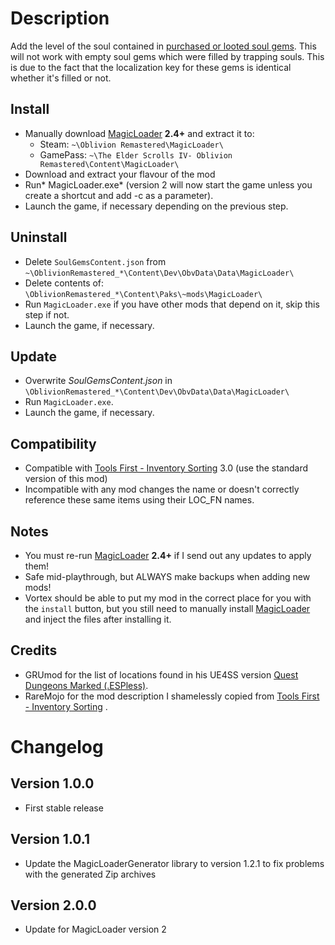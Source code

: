 # Description

Add the level of the soul contained in <u>purchased or looted soul gems</u>. This will not work 
with empty soul gems which were filled by trapping souls. This is due to the fact that the localization key for these gems is identical whether it's filled or not.

## Install

- Manually download [MagicLoader](https://www.nexusmods.com/oblivionremastered/mods/1966?tab=description) **2.4+** and extract it to:
    - Steam: `~\Oblivion Remastered\MagicLoader\`
    - GamePass: `~\The Elder Scrolls IV- Oblivion Remastered\Content\MagicLoader\`
- Download and extract your flavour of the mod
- Run* MagicLoader.exe* (version 2 will now start the game unless you create a shortcut and add -c as a parameter).
- Launch the game, if necessary depending on the previous step.

## Uninstall

- Delete `SoulGemsContent.json` from `~\OblivionRemastered_*\Content\Dev\ObvData\Data\MagicLoader\`
- Delete contents of: `\OblivionRemastered_*\Content\Paks\~mods\MagicLoader\`
- Run `MagicLoader.exe` if you have other mods that depend on it, skip this step if not.
- Launch the game, if necessary.

## Update
- Overwrite *SoulGemsContent.json* in `\OblivionRemastered_*\Content\Dev\ObvData\Data\MagicLoader\`
- Run `MagicLoader.exe`.
- Launch the game, if necessary.

## Compatibility
- Compatible with [Tools First - Inventory Sorting](https://www.nexusmods.com/oblivionremastered/mods/964) 3.0 (use the standard version of this mod)
- Incompatible with any mod changes the name or doesn't correctly reference these same items using their LOC_FN names.

## Notes
- You must re-run [MagicLoader](https://www.nexusmods.com/oblivionremastered/mods/1966?tab=description) **2.4+** if I send out any updates to apply them!
- Safe mid-playthrough, but ALWAYS make backups when adding new mods!
- Vortex should be able to put my mod in the correct place for you with the `install` button, but you still need to manually install [MagicLoader](https://www.nexusmods.com/oblivionremastered/mods/1966?tab=description) and inject the files after installing it.

## Credits
- GRUmod for the list of locations found in his UE4SS version [Quest Dungeons Marked (.ESPless)](https://www.nexusmods.com/oblivionremastered/mods/3560).
- RareMojo for the mod description I shamelessly copied from [Tools First - Inventory Sorting](https://www.nexusmods.com/oblivionremastered/mods/964) .

# Changelog
## Version 1.0.0
- First stable release
## Version 1.0.1
- Update the MagicLoaderGenerator library to version 1.2.1 to fix problems with the generated Zip archives
## Version 2.0.0
- Update for MagicLoader version 2
